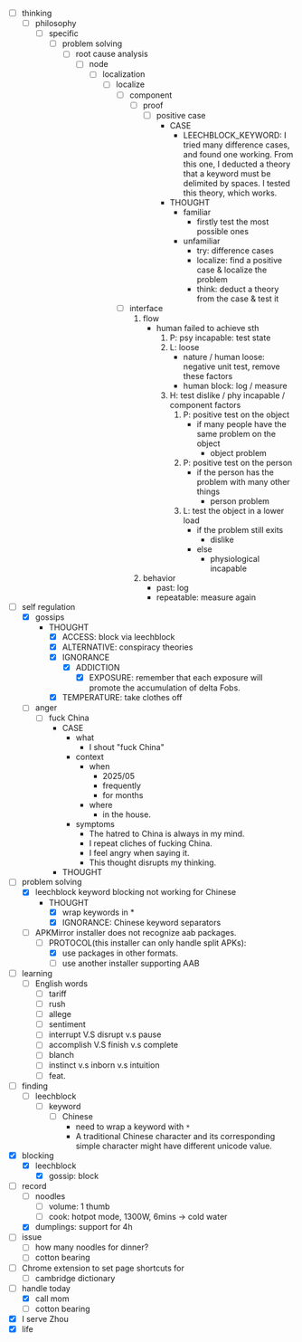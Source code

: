 - [ ] thinking
    - [ ] philosophy
        - [ ] specific
            - [ ] problem solving
                - [ ] root cause analysis
                    - [ ] node
                        - [ ] localization
                            - [ ] localize
                                - [ ] component
                                    - [ ] proof
                                        - [ ] positive case
                                            - CASE
                                                - LEECHBLOCK_KEYWORD: I tried many difference cases, and found one working. From this one, I deducted a theory that a keyword must be delimited by spaces. I tested this theory, which works.
                                            - THOUGHT
                                                - familiar
                                                    - firstly test the most possible ones
                                                - unfamiliar
                                                    - try: difference cases
                                                    - localize: find a positive case & localize the problem
                                                    - think: deduct a theory from the case & test it
                                - [ ] interface
                                    1. flow
                                        - human failed to achieve sth
                                            1. P: psy incapable: test state
                                            2. L: loose
                                                - nature / human loose: negative unit test, remove these factors
                                                - human block: log / measure
                                            3. H: test dislike / phy incapable / component factors
                                                1. P: positive test on the object
                                                    - if many people have the same problem on the object
                                                        - object problem
                                                2. P: positive test on the person
                                                    - if the person has the problem with many other things
                                                        - person problem
                                                3. L: test the object in a lower load
                                                    - if the problem still exits
                                                        - dislike
                                                    - else
                                                        - physiological incapable 
                                    2. behavior
                                        - past: log
                                        - repeatable: measure again
- [ ] self regulation
    - [x] gossips
        - THOUGHT
            - [x] ACCESS: block via leechblock
            - [x] ALTERNATIVE: conspiracy theories
            - [x] IGNORANCE
                - [x] ADDICTION
                    - [x] EXPOSURE: remember that each exposure will promote the accumulation of delta Fobs.
            - [x] TEMPERATURE: take clothes off
    - [ ] anger
        - [ ] fuck China
            - CASE
                - what
                    - I shout "fuck China"
                - context
                    - when
                        - 2025/05
                        - frequently
                        - for months
                    - where
                        - in the house.
                - symptoms
                    - The hatred to China is always in my mind.
                    - I repeat cliches of fucking China.
                    - I feel angry when saying it.
                    - This thought disrupts my thinking.
            - THOUGHT
- [ ] problem solving
    - [x] leechblock keyword blocking not working for Chinese
        - THOUGHT
            - [x] wrap keywords in *
            - [x] IGNORANCE: Chinese keyword separators
    - [ ] APKMirror installer does not recognize aab packages.
        - [ ] PROTOCOL(this installer can only handle split APKs): 
            - [x] use packages in other formats.
            - [ ] use another installer supporting AAB
- [ ] learning
    - [ ] English words
        - [ ] tariff
        - [ ] rush
        - [ ] allege
        - [ ] sentiment
        - [ ] interrupt V.S disrupt v.s pause
        - [ ] accomplish V.S finish v.s complete
        - [ ] blanch
        - [ ] instinct v.s inborn v.s intuition
        - [ ] feat.
- [ ] finding
    - [ ] leechblock
        - [ ] keyword
            - [ ] Chinese
                - need to wrap a keyword with `*`
                - A traditional Chinese character and its corresponding simple character might have different unicode value. 
- [x] blocking
    - [x] leechblock
        - [x] gossip: block
- [ ] record
    - [ ] noodles
        - [ ] volume: 1 thumb
        - [ ] cook: hotpot mode, 1300W, 6mins -> cold water 
    - [x] dumplings: support for 4h
- [ ] issue
    - [ ] how many noodles for dinner?
    - [ ] cotton bearing
- [ ] Chrome extension to set page shortcuts for
    - [ ] cambridge dictionary
- [ ] handle today
    - [x] call mom
    - [ ] cotton bearing
- [x] I serve Zhou
- [x] life  